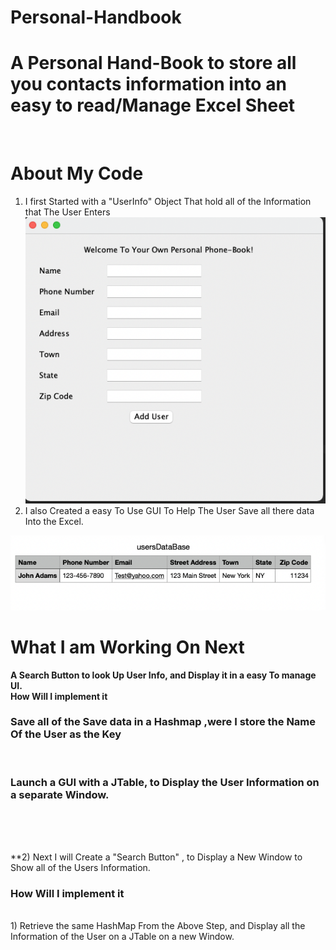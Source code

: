 # Personal-Handbook
<h1> A Personal Hand-Book to store all you contacts information into an easy to read/Manage Excel Sheet</h1><br />

# About My Code<br />
1) I first Started with a "UserInfo" Object That hold all of the Information that The User Enters<br />
 <img src="Screen-Shots/Screen Shot 2021-10-05 at 9.10.25 PM.png" /><br />
2) I also Created a easy To Use GUI To Help The User Save all there data Into the Excel.<br />

<img src="Screen-Shots/Screen Shot 2021-10-05 at 9.11.42 PM.png" /><br />

# What I am Working On Next
**A Search Button to look Up User Info, and Display it in a easy To manage UI.**<br />
**How Will I implement it**<br />
<h3> Save all of the Save data in a Hashmap ,were I store the Name Of the User as the Key</h3><br />
<h3>Launch a GUI with a JTable, to Display the User Information on a separate Window.</h3><br />

<br />
<br />

**2) Next I will Create a "Search Button" , to Display a New Window to Show all of the Users Information.<br />
<h3>How Will I implement it</h3> <br />
1) Retrieve the same HashMap From the Above Step, and Display all the Information of the User on a JTable on a new Window. <br />
